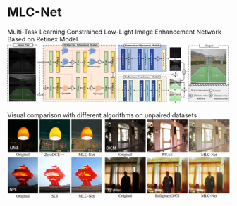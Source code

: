 # MLC-Net

Multi-Task Learning Constrained Low-Light Image Enhancement Network Based on Retinex Model
![image](https://github.com/hywang-buct/MLC-Net/blob/main/total_fig.jpg)

Visual comparison with different algorithms on unpaired datasets
![image](https://github.com/hywang-buct/MLC-Net/blob/main/unsupervised%20.jpg)

